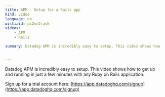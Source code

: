 ```yaml
---
title: APM - Setup for a Rails app
kind: video
language: en
wistiaid: ps2vn2rask
videos:
    - APM
    - Rails

summary: Datadog APM is incredibly easy to setup. This video shows how to get up and running in just a few minutes with any Ruby on Rails application.


---
```

Datadog APM is incredibly easy to setup. This video shows how to get up and running in just a few minutes with any Ruby on Rails application.



Sign up for a trial account here: [https://app.datadoghq.com/signup](https://app.datadoghq.com/signup)